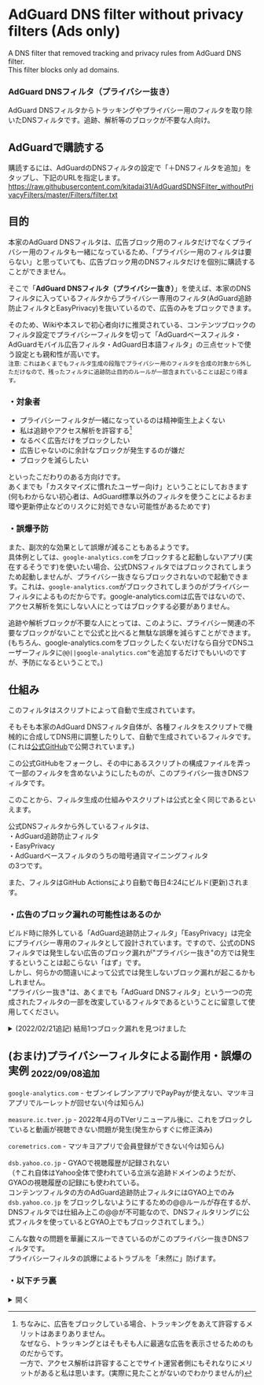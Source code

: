 # AdGuard DNS filter without privacy filters (Ads only)
A DNS filter that removed tracking and privacy rules from AdGuard DNS filter.  
This filter blocks only ad domains.

### AdGuard DNSフィルタ（プライバシー抜き）
AdGuard DNSフィルタからトラッキングやプライバシー用のフィルタを取り除いたDNSフィルタです。追跡、解析等のブロックが不要な人向け。

## AdGuardで購読する
購読するには、AdGuardのDNSフィルタの設定で「＋DNSフィルタを追加」をタップし、下記のURLを指定します。  
https://raw.githubusercontent.com/kitadai31/AdGuardSDNSFilter_withoutPrivacyFilters/master/Filters/filter.txt

## 目的
本家のAdGuard DNSフィルタは、広告ブロック用のフィルタだけでなくプライバシー用のフィルタも一緒になっているため、「プライバシー用のフィルタは要らない」と思っていても、広告ブロック用のDNSフィルタだけを個別に購読することができません。

そこで「**AdGuard DNSフィルタ（プライバシー抜き）**」を使えば、本家のDNSフィルタに入っているフィルタからプライバシー専用のフィルタ(AdGuard追跡防止フィルタとEasyPrivacy)を抜いているので、広告のみをブロックできます。

そのため、Wikiや本スレで初心者向けに推奨されている、コンテンツブロックのフィルタ設定でプライバシーフィルタを切って「AdGuardベースフィルタ・AdGuardモバイル広告フィルタ・AdGuard日本語フィルタ」の三点セットで使う設定とも親和性が高いです。  
<sub>注意: これはあくまでもフィルタ生成の段階でプライバシー用のフィルタを合成の対象から外しただけなので、残ったフィルタに追跡防止目的のルールが一部含まれていることは起こり得ます。</sub>

### ・対象者
* プライバシーフィルタが一緒になっているのは精神衛生上よくない
* 私は追跡やアクセス解析を許容する[^1]
* なるべく広告だけをブロックしたい
* 広告じゃないのに余計なブロックが発生するのが嫌だ
* ブロックを減らしたい

といったこだわりのある方向けです。  
あくまでも「カスタマイズに慣れたユーザー向け」ということにしておきます  
(何もわからない初心者は、AdGuard標準以外のフィルタを使うことによるおま環や更新停止などのリスクに対処できない可能性があるためです)

### ・誤爆予防
また、副次的な効果として誤爆が減ることもあるようです。  
具体例としては、`google-analytics.com`をブロックすると起動しないアプリ(実在するそうです)を使いたい場合、公式DNSフィルタではブロックされてしまうため起動しませんが、プライバシー抜きならブロックされないので起動できます。これは、`google-analytics.com`がブロックされてしまうのがプライバシーフィルタによるものだからです。google-analytics.comは広告ではないので、アクセス解析を気にしない人にとってはブロックする必要がありません。

追跡や解析ブロックが不要な人にとっては、このように、プライバシー関連の不要なブロックがないことで公式と比べると無駄な誤爆を減らすことができます。  
(もちろん、google-analytics.comをブロックしたくないだけなら自分でDNSユーザーフィルタに`@@||google-analytics.com^`を追加するだけでもいいのですが、予防になるということで。)

## 仕組み
このフィルタはスクリプトによって自動で生成されています。

そもそも本家のAdGuard DNSフィルタ自体が、各種フィルタをスクリプトで機械的に合成してDNS用に調整したりして、自動で生成されているフィルタです。  
(これは[公式GitHub](https://github.com/AdguardTeam/AdGuardSDNSFilter)で公開されています。)

この公式GitHubをフォークし、その中にあるスクリプトの構成ファイルを弄って一部のフィルタを含めないようにしたものが、このプライバシー抜きDNSフィルタです。

このことから、フィルタ生成の仕組みやスクリプトは公式と全く同じであるといえます。

公式DNSフィルタから外しているフィルタは、  
・AdGuard追跡防止フィルタ  
・EasyPrivacy  
・AdGuardベースフィルタのうちの暗号通貨マイニングフィルタ  
の3つです。

また、フィルタはGitHub Actionsにより自動で毎日4:24にビルド(更新)されます。

### ・広告のブロック漏れの可能性はあるのか
ビルド時に除外している「AdGuard追跡防止フィルタ」「EasyPrivacy」は完全にプライバシー専用のフィルタとして設計されています。ですので、公式のDNSフィルタでは発生しない広告のブロック漏れが"プライバシー抜き"の方では発生するということは起こらない「はず」です。  
しかし、何らかの間違いによって公式では発生しないブロック漏れが起こるかもしれません。  
"プライバシー抜き"は、あくまでも「AdGuard DNSフィルタ」という一つの完成されたフィルタの一部を改変しているフィルタであるということに留意して使用してください。

<details>
<summary>(2022/02/21追記) 結局1つブロック漏れを見つけました</summary>

ネイティブ広告プラットフォームの「Outbrain」と「LOGLY」をブロックするルールがプライバシーの方に入っているため、プライバシー抜きを使っているとこれらがブロックされないようです  
ネイティブ広告とは、ニュースサイトによくある、一見すると普通のおすすめ記事一覧(レコメンドウィジェット)なのに中に広告が仕込まれているタイプの広告のことです  
全体をブロックするとおすすめ記事一覧自体が消えてしまうので、DNSには入れずに通常のフィルタで対処しているのだと思います。  
普通はコンテンツフィルタの方でブロックされるので問題ありませんが、コンテンツフィルタが効かないニュースアプリのアプリ内ブラウザからニュースサイトを開いたなどのパターンなどでは広告が出ます。  
気になる方はDNSユーザールールに`||outbrain.com^` `||logly.co.jp^`を入れればおすすめ記事一覧もろとも消せるのでおすすめです。
</details>

## (おまけ)プライバシーフィルタによる副作用・誤爆の実例<sub> 2022/09/08追加</sub>
`google-analytics.com` - セブンイレブンアプリでPayPayが使えない、マツキヨアプリでルーレットが回せない(今は知らん)

`measure.ic.tver.jp` - 2022年4月のTVerリニューアル後に、これをブロックしていると動画が視聴できない問題が発生(発生からすぐに修正済み)  

`coremetrics.com` - マツキヨアプリで会員登録ができない(今は知らん)

`dsb.yahoo.co.jp` - GYAOで視聴履歴が記録されない  
（↑これ自体はYahoo全体で使われている立派な追跡ドメインのようだが、GYAOの視聴履歴の記録にも使われている。  
コンテンツフィルタの方のAdGuard追跡防止フィルタにはGYAO上でのみ `dsb.yahoo.co.jp` をブロックしないようにするための@@ルールが存在するが、DNSフィルタでは仕組み上この@@が不可能なので、DNSフィルタリングに公式フィルタを使っているとGYAO上でもブロックされてしまう。）

こんな数々の問題を華麗にスルーできているのがこのプライバシー抜きDNSフィルタです。  
プライバシーフィルタの誤爆によるトラブルを「未然に」防げます。

### ・以下チラ裏
<details>
<summary>開く</summary>
このことから、上の方には「あくまでもカスタマイズに慣れたユーザー向け」と書いたが、私の本音では、プライバシー対策に関心がなく、Wikiのベース・モバイル・日本語の三点セットをそのまま使っている初心者こそ、プライバシー抜きを使うべきなんじゃないかとも思っている

私は当初、初心者がプライバシー抜きを使うことによって将来起こるかもしれない問題(例えば、もし更新が停止しても自分で対処できない)などのリスクを保証できないので、「慣れてる人向け」と書いた。  
しかしよくよく考えたら、私が保証できない将来のリスクよりも、今本家DNSフィルタを使っていることによる誤爆トラブルの方が多いのではないかという気してきた。  
また、一年ほど動かしていて大きな問題が起こっていないということも、ベースモバイル日本語の初心者にも勧められるのではないかと思う理由の一つである。

プライバシーフィルタが原因の誤爆に遭遇してもその都度対処すればいいじゃないか、というのは確かである。  
しかし、全く詳しくないユーザーで、トラブルが起こったらログ見てブロックされてるドメインを1つ1つ疑って@@ルール追加することができる人が果たしてどれくらいいるだろうか？  
そこまでは求めなくても、アドガの使用そのものを諦めたり、アドガをその都度オンオフするとかやり出す前に、まず本スレやなんGで相談してみることができるだろうか？？  
それを考えると、広告さえ消えればそれでいいという初心者にとっては、効果が実感しにくいプライバシー関係のブロックを犠牲にすることで、誤爆を予防してトラブルを未然に防ぐのもアリだろう。

### ・意外な活用法も
また、これを書いていて私が思いついたのが、逆にコンテンツフィルタではプライバシーを購読し、DNSの方はプライバシー抜きを使うという設定。

理由は次の2点である。
まず、プライバシーフィルタが誤爆を起こすのは、今のところ大抵の場合がアプリ内である。  
二つ目に、プライバシーフィルタが対象とする「アクセス解析」や「トラッキング」は、アプリ内よりもWeb上の方が広く使われていて、しかも効果も発揮しているものだとと私は考えるためである。

もしそうならアプリ内広告にまでわざわざプライバシーフィルタを適用する必要がないから、<sub>(無料版では)</sub>Web上にしか適用されないコンテンツブロックにはプライバシーフィルタを使用しつつ、アプリ内に適用されるDNSフィルタにはプライバシー抜きを使うというのはどうだろうか。  
しかもこれなら、ついでにGyaOの視聴履歴問題も綺麗に解決する。(コンテンツブロックになるので、dsb.yahoo.co.jpを@@でGYAO上のみ許可するという技が機能するため)

プライバシーフィルタは、もしかすると大雑把で誤爆の起こりやすい「DNSフィルタリング」には向いていないのかもしれない。
</details>

[^1]: ちなみに、広告をブロックしている場合、トラッキングをあえて許容するメリットはあまりありません。  
なぜなら、トラッキングとはそもそも人に最適な広告を表示させるためのものだからです。  
一方で、アクセス解析は許容することでサイト運営者側にもそれなりにメリットがあると私は思います。(実際に見たことがないのでわかりませんが)
